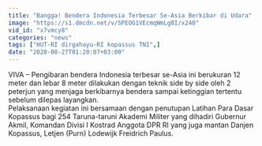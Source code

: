 ```yaml
---
title: "Bangga! Bendera Indonesia Terbesar Se-Asia Berkibar di Udara"
image: "https://s1.dmcdn.net/v/SPEOG1VEcmqWmLg8I/x240"
vid_id: "x7vmcy8"
categories: "news"
tags: ["HUT-RI dirgahayu-RI kopassus TNI",]
date: "2020-08-27T01:20:07+03:00"
---
```

VIVA – Pengibaran bendera Indonesia terbesar se-Asia ini berukuran 12 meter dan lebar 8 meter dilakukan dengan teknik side by side oleh 2 peterjun yang menjaga berkibarnya bendera sampai ketinggian tertentu sebelum dilepas layangkan.   <br>Pelaksanaan kegiatan ini bersamaan dengan penutupan Latihan Para Dasar Kopassus bagi 254 Taruna-taruni Akademi Militer yang dihadiri Gubernur Akmil, Komandan Divisi I Kostrad Anggota DPR RI yang juga mantan Danjen Kopassus, Letjen (Purn) Lodewijk Freidrich Paulus.   <br>
